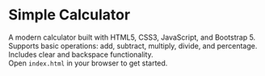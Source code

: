 # Simple Calculator

A modern calculator built with HTML5, CSS3, JavaScript, and Bootstrap 5.   
Supports basic operations: add, subtract, multiply, divide, and percentage.  
Includes clear and backspace functionality.  
Open `index.html` in your browser to get started.

